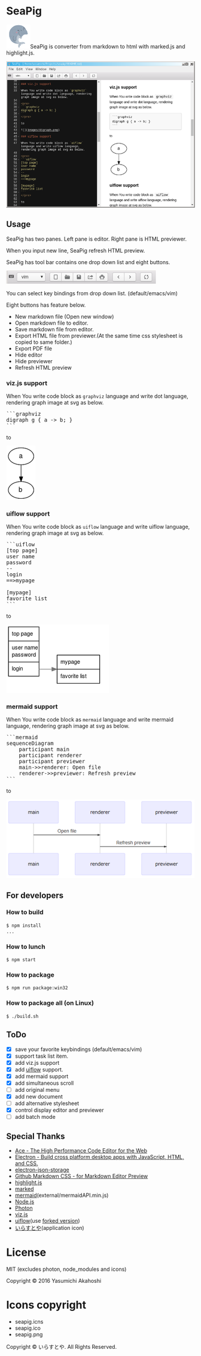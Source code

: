 SeaPig
=====

![](seapig.png)SeaPig is converter from markdown to html with marked.js and highlight.js.

![](images/seapig.png)

## Usage

SeaPig has two panes. Left pane is editor. Right pane is HTML previewer.

When you input new line, SeaPig refresh HTML preview.

SeaPig has tool bar contains one drop down list and eight buttons.

![](images/seapig-toolbar.png)

You can select key bindings from drop down list. (default/emacs/vim)

Eight buttons has feature below.

- New markdown file (Open new window)
- Open markdown file to editor.
- Save markdown file from editor.
- Export HTML file from previewer.(At the same time css stylesheet is copied to same folder.)
- Export PDF file
- Hide editor
- Hide previewer
- Refresh HTML preview

### viz.js support

When You write code block as `graphviz` language and write dot language, rendering graph image at svg as below.

<pre>
```graphviz
digraph g { a -> b; }
```
</pre>

to

![](images/digraph.png)

### uiflow support

When You write code block as `uiflow` language and write uiflow language, rendering graph image at svg as below.

<pre>
```uiflow
[top page]
user name
password
--
login
==>mypage

[mypage]
favorite list
```
</pre>

to

![](images/uiflow.png)

### mermaid support

When You write code block as `mermaid` language and write mermaid language, rendering graph image at svg as below.

<pre>
```mermaid
sequenceDiagram
    participant main
    participant renderer
    participant previewer
    main->>renderer: Open file
    renderer->>previewer: Refresh preview
```
</pre>

to

![](images/mermaid.png)

## For developers

### How to build

```
$ npm install
...
```

### How to lunch

```
$ npm start
```

### How to package

```
$ npm run package:win32
```

### How to package all (on Linux)

```
$ ./build.sh
```

## ToDo

- [x] save your favorite keybindings (default/emacs/vim)
- [x] support task list item.
- [x] add viz.js support
- [x] add [uiflow](https://github.com/hirokidaichi/uiflow) support.
- [x] add mermaid support
- [x] add simultaneous scroll
- [ ] add original menu
- [x] add new document
- [ ] add alternative stylesheet
- [x] control display editor and previewer
- [ ] add batch mode

## Special Thanks

- [Ace - The High Performance Code Editor for the Web](https://ace.c9.io/)
- [Electron - Build cross platform desktop apps with JavaScript, HTML, and CSS.](http://electron.atom.io/)
- [electron-json-storage](https://github.com/jviotti/electron-json-storage)
- [Github Markdown CSS - for Markdown Editor Preview](https://gist.github.com/andyferra/2554919)
- [highlight.js](https://highlightjs.org/)
- [marked](https://github.com/chjj/marked)
- [mermaid](https://knsv.github.io/mermaid/)(external/mermaidAPI.min.js)
- [Node.js](https://nodejs.org/en/)
- [Photon](http://photonkit.com/)
- [viz.js](https://github.com/mdaines/viz.js)
- [uiflow](https://github.com/hirokidaichi/uiflow)(use [forked version](https://github.com/tkrkt/uiflow#fix-argument-in-compile))
- [いらすとや](http://www.irasutoya.com/)(application icon)

# License

MIT (excludes photon, node_modules and icons)

Copyright &copy; 2016 Yasumichi Akahoshi

# Icons copyright

- seapig.icns
- seapig.ico
- seapig.png

Copyright &copy; いらすとや. All Rights Reserved.
